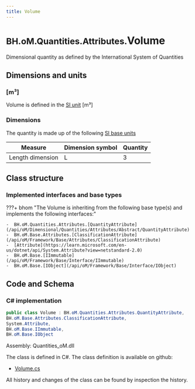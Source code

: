 ```yaml
---
title: Volume
---
```


# <small>BH.oM.Quantities.Attributes.</small>**Volume**

Dimensional quantity as defined by the International System of Quantities

## Dimensions and units

### [m³]

Volume is defined in the [SI unit](https://bhom.xyz/documentation/BHoM_oM/BHoM-Units-conventions/) [m³]

### Dimensions

The quantity is made up of the following [SI base units](https://en.wikipedia.org/wiki/SI_base_unit)

| Measure        | Dimension symbol | Quantity |
|------------------|--------|----------|
| Length dimension |  L  |3  |


## Class structure

### Implemented interfaces and base types

???+ bhom "The Volume is inheriting from the following base type(s) and implements the following interfaces:"

    -  BH.oM.Quantities.Attributes.[QuantityAttribute](/api/oM/Dimensional/Quantities/Attributes/Abstract/QuantityAttribute)
    -  BH.oM.Base.Attributes.[ClassificationAttribute](/api/oM/Framework/Base/Attributes/ClassificationAttribute)
    -  [Attribute](https://learn.microsoft.com/en-us/dotnet/api/System.Attribute?view=netstandard-2.0)
    -  BH.oM.Base.[IImmutable](/api/oM/Framework/Base/Interface/IImmutable)
    -  BH.oM.Base.[IObject](/api/oM/Framework/Base/Interface/IObject)




## Code and Schema

### C# implementation

``` C# title="C#"
public class Volume : BH.oM.Quantities.Attributes.QuantityAttribute,
BH.oM.Base.Attributes.ClassificationAttribute,
System.Attribute,
BH.oM.Base.IImmutable,
BH.oM.Base.IObject
```

Assembly: Quantities_oM.dll

The class is defined in C#. The class definition is available on github:

- [Volume.cs](https://github.com/BHoM/BHoM/blob/develop/Quantities_oM/Attributes\Volume.cs)

All history and changes of the class can be found by inspection the history.
